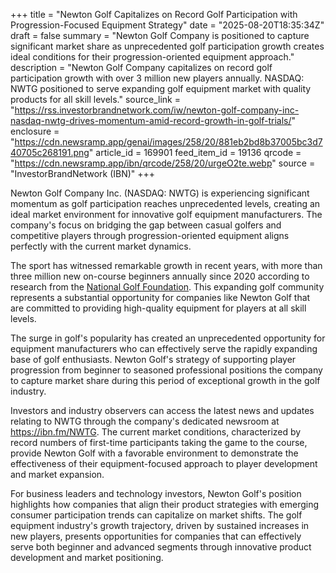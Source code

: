 +++
title = "Newton Golf Capitalizes on Record Golf Participation with Progression-Focused Equipment Strategy"
date = "2025-08-20T18:35:34Z"
draft = false
summary = "Newton Golf Company is positioned to capture significant market share as unprecedented golf participation growth creates ideal conditions for their progression-oriented equipment approach."
description = "Newton Golf Company capitalizes on record golf participation growth with over 3 million new players annually. NASDAQ: NWTG positioned to serve expanding golf equipment market with quality products for all skill levels."
source_link = "https://rss.investorbrandnetwork.com/iw/newton-golf-company-inc-nasdaq-nwtg-drives-momentum-amid-record-growth-in-golf-trials/"
enclosure = "https://cdn.newsramp.app/genai/images/258/20/881eb2bd8b37005bc3d740705c268191.png"
article_id = 169901
feed_item_id = 19136
qrcode = "https://cdn.newsramp.app/ibn/qrcode/258/20/urgeO2te.webp"
source = "InvestorBrandNetwork (IBN)"
+++

<p>Newton Golf Company Inc. (NASDAQ: NWTG) is experiencing significant momentum as golf participation reaches unprecedented levels, creating an ideal market environment for innovative golf equipment manufacturers. The company's focus on bridging the gap between casual golfers and competitive players through progression-oriented equipment aligns perfectly with the current market dynamics.</p><p>The sport has witnessed remarkable growth in recent years, with more than three million new on-course beginners annually since 2020 according to research from the <a href="https://ibn.fm/m7IoB" rel="nofollow" target="_blank">National Golf Foundation</a>. This expanding golf community represents a substantial opportunity for companies like Newton Golf that are committed to providing high-quality equipment for players at all skill levels.</p><p>The surge in golf's popularity has created an unprecedented opportunity for equipment manufacturers who can effectively serve the rapidly expanding base of golf enthusiasts. Newton Golf's strategy of supporting player progression from beginner to seasoned professional positions the company to capture market share during this period of exceptional growth in the golf industry.</p><p>Investors and industry observers can access the latest news and updates relating to NWTG through the company's dedicated newsroom at <a href="https://ibn.fm/NWTG" rel="nofollow" target="_blank">https://ibn.fm/NWTG</a>. The current market conditions, characterized by record numbers of first-time participants taking the game to the course, provide Newton Golf with a favorable environment to demonstrate the effectiveness of their equipment-focused approach to player development and market expansion.</p><p>For business leaders and technology investors, Newton Golf's position highlights how companies that align their product strategies with emerging consumer participation trends can capitalize on market shifts. The golf equipment industry's growth trajectory, driven by sustained increases in new players, presents opportunities for companies that can effectively serve both beginner and advanced segments through innovative product development and market positioning.</p>